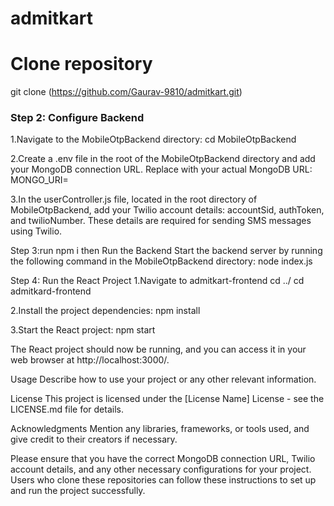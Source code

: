 # admitkart
# Clone  repository
git clone (https://github.com/Gaurav-9810/admitkart.git)



### Step 2: Configure Backend
1.Navigate to the MobileOtpBackend directory:
cd MobileOtpBackend

2.Create a .env file in the root of the MobileOtpBackend directory and add your MongoDB connection URL. Replace <your-mongo-url> with your actual MongoDB URL:
MONGO_URI=<your-mongo-url>

3.In the userController.js file, located in the root directory of MobileOtpBackend, add your Twilio account details: accountSid, authToken, and twilioNumber. These details are required for sending SMS messages using Twilio.

Step 3:run npm i then Run the Backend
Start the backend server by running the following command in the MobileOtpBackend directory:
node index.js

Step 4: Run the React Project
1.Navigate to admitkart-frontend
cd ../
cd admitkard-frontend

2.Install the project dependencies:
npm install

3.Start the React project:
npm start

The React project should now be running, and you can access it in your web browser at http://localhost:3000/.

Usage
Describe how to use your project or any other relevant information.

License
This project is licensed under the [License Name] License - see the LICENSE.md file for details.

Acknowledgments
Mention any libraries, frameworks, or tools used, and give credit to their creators if necessary.

Please ensure that you have the correct MongoDB connection URL, Twilio account details, and any other necessary configurations for your project. Users who clone these repositories can follow these instructions to set up and run the project successfully.
